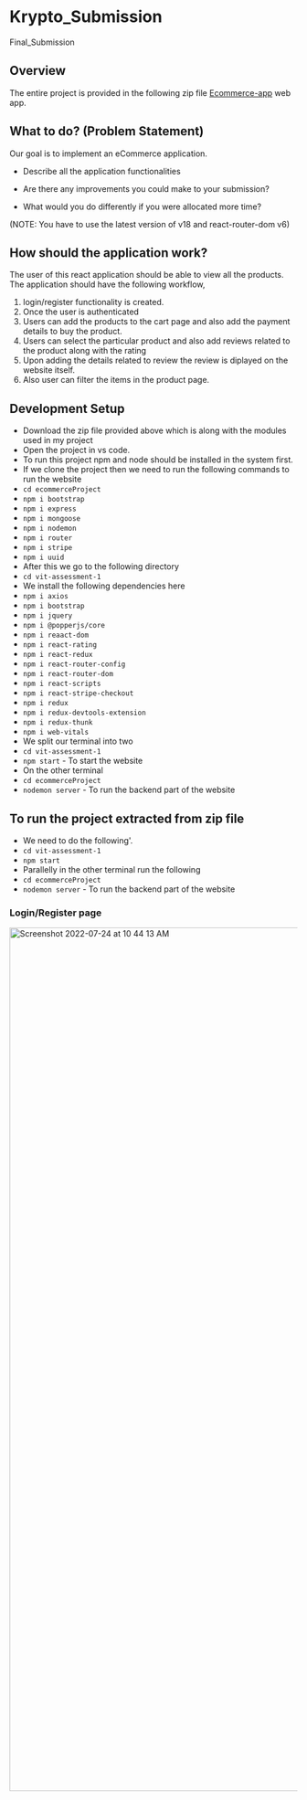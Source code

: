 # Krypto_Submission
Final_Submission 
## Overview

The entire project is provided in the following zip file [Ecommerce-app](https://1drv.ms/u/s!Ak1zweu8oWpxlxpfD-0BCoPY3NaR?e=arEWNj) web app.

## What to do? (Problem Statement)

Our goal is to implement an eCommerce application.

- Describe all the application functionalities

- Are there any improvements you could make to your submission?

- What would you do differently if you were allocated more time?

(NOTE: You have to use the latest version of v18 and react-router-dom v6)

## How should the application work?

The user of this react application should be able to view all the products. The application should have the following workflow,

1. login/register functionality is created.
2. Once the user is authenticated
3. Users can add the products to the cart page and also add the payment details to buy the product.
4. Users can select the particular product and also add reviews related to the product along with the rating
5. Upon adding the details related to review the review is diplayed on the website itself.
6. Also user can filter the items in the product page.

## Development Setup
- Download the zip file provided above which is along with the modules used in my project
- Open the project in vs code.
- To run this project npm and node should be installed in the system first.
-  If we clone the project then we need to run the following commands to run the website
- `cd ecommerceProject`
- `npm i bootstrap`
- `npm i express`
- `npm i mongoose`
- `npm i nodemon`
- `npm i router`
- `npm i stripe`
- `npm i uuid`
- After this we go to the following directory
- `cd vit-assessment-1`
- We install the following dependencies here
- `npm i axios`
- `npm i bootstrap`
- `npm i jquery`
- `npm i @popperjs/core`
- `npm i reaact-dom`
- `npm i react-rating`
- `npm i react-redux`
- `npm i react-router-config`
- `npm i react-router-dom`
- `npm i react-scripts`
- `npm i react-stripe-checkout`
- `npm i redux`
- `npm i redux-devtools-extension`
- `npm i redux-thunk`
- `npm i web-vitals`
-  We split our terminal into two
- `cd vit-assessment-1`
- `npm start` - To start the website
-  On the other terminal
- `cd ecommerceProject`
- `nodemon server` - To run the backend part of the website

## To run the project extracted from zip file
-  We need to do the following'.
- `cd vit-assessment-1`
- `npm start`
- Parallelly in the other terminal run the following
- `cd ecommerceProject`
- `nodemon server` - To run the backend part of the website

### Login/Register page
<img width="1512" alt="Screenshot 2022-07-24 at 10 44 13 AM" src="[https://1drv.ms/u/s!Ak1zweu8oWpxlxxe6xMpK4BLwzxF?e=sc7CCv](https://sat02pap004files.storage.live.com/y4mwwt7twq3jtMTu1OVlTAmJobFuHZN600CTgqXrfKzcyUbkh43QepEvZgMs3PAHe7pq270NtPlmJUWOrR4Lo9nhGljCZ0HpYCBtgVvaITGbe0Ah3fAqJMLl6K9K57gg-kd05rF-5t1FhBxy5nu3OJbb6EFipxd8MBglOzQELrV_ZQ1VpM9U2ZbYgAeMuxE27VxGVA868QmDwbdbL623Ba9G_7oGGVQ-08Qu56czLME-A8?encodeFailures=1&width=1280&height=638)">
